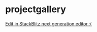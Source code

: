 # projectgallery

[Edit in StackBlitz next generation editor ⚡️](https://stackblitz.com/~/github.com/Lorhart/projectgallery)